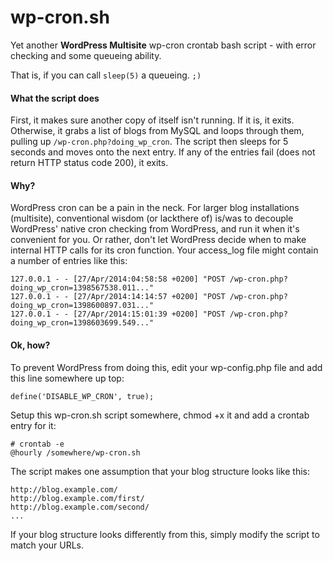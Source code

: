 wp-cron.sh
=======

Yet another **WordPress Multisite** wp-cron crontab bash script - with error checking and some queueing ability.

That is, if you can call `sleep(5)` a queueing. `;)`

#### What the script does

First, it makes sure another copy of itself isn't running. If it is, it exits. Otherwise, it grabs a list of blogs from MySQL and loops through them, pulling up `/wp-cron.php?doing_wp_cron`.  The script then sleeps for 5 seconds and moves onto the next entry. If any of the entries fail (does not return HTTP status code 200), it exits.

#### Why?

WordPress cron can be a pain in the neck. For larger blog installations (multisite), conventional wisdom (or lackthere of) is/was to decouple WordPress' native cron checking from WordPress, and run it when it's convenient for you.  Or rather, don't let WordPress decide when to make internal HTTP calls for its cron function.  Your access_log file might contain a number of entries like this:

    127.0.0.1 - - [27/Apr/2014:04:58:58 +0200] "POST /wp-cron.php?doing_wp_cron=1398567538.011..."
    127.0.0.1 - - [27/Apr/2014:14:14:57 +0200] "POST /wp-cron.php?doing_wp_cron=1398600897.031..."
    127.0.0.1 - - [27/Apr/2014:15:01:39 +0200] "POST /wp-cron.php?doing_wp_cron=1398603699.549..."

#### Ok, how?

To prevent WordPress from doing this, edit your wp-config.php file and add this line somewhere up top:

    define('DISABLE_WP_CRON', true);
    
Setup this wp-cron.sh script somewhere, chmod +x it and add a crontab entry for it:

    # crontab -e
    @hourly /somewhere/wp-cron.sh

The script makes one assumption that your blog structure looks like this:

    http://blog.example.com/
    http://blog.example.com/first/
    http://blog.example.com/second/
    ...

If your blog structure looks differently from this, simply modify the script to match your URLs.

